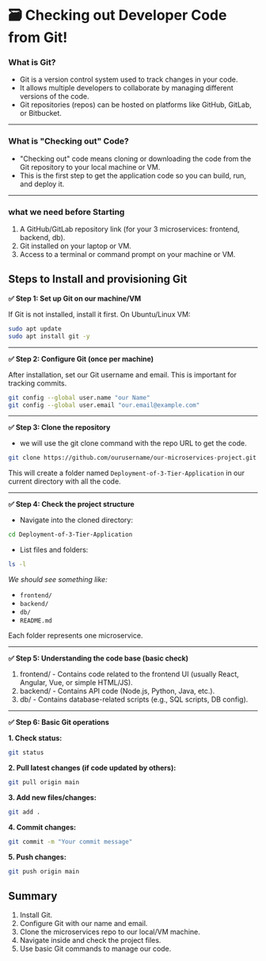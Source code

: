 # 🗃️ Checking out Developer Code from Git!

### What is Git?
- Git is a version control system used to track changes in your code.
- It allows multiple developers to collaborate by managing different versions of the code.
- Git repositories (repos) can be hosted on platforms like GitHub, GitLab, or Bitbucket.

---

### What is "Checking out" Code?
- "Checking out" code means cloning or downloading the code from the Git repository to your local machine or VM.
- This is the first step to get the application code so you can build, run, and deploy it.

---

### what we need before Starting
1. A GitHub/GitLab repository link (for your 3 microservices: frontend, backend, db).
2. Git installed on your laptop or VM.
3. Access to a terminal or command prompt on your machine or VM.
   

## Steps to Install and provisioning Git

**✅ Step 1: Set up Git on our machine/VM**

If Git is not installed, install it first. On Ubuntu/Linux VM:

```bash
sudo apt update
sudo apt install git -y
```

---

**✅ Step 2: Configure Git (once per machine)**

After installation, set our Git username and email. This is important for tracking commits.

```bash
git config --global user.name "our Name"
git config --global user.email "our.email@example.com"
```

---

**✅ Step 3: Clone the repository**

- we will use the git clone command with the repo URL to get the code.

```bash
git clone https://github.com/ourusername/our-microservices-project.git
```
This will create a folder named `Deployment-of-3-Tier-Application` in our current directory with all the code.

---

**✅ Step 4: Check the project structure**

- Navigate into the cloned directory:

```bash
cd Deployment-of-3-Tier-Application
```

- List files and folders:

```bash
ls -l
```

*We should see something like:*

- `frontend/`
- `backend/`
- `db/`
- `README.md`

Each folder represents one microservice.

---

**✅ Step 5: Understanding the code base (basic check)**

1. frontend/ - Contains code related to the frontend UI (usually React, Angular, Vue, or simple HTML/JS).
2. backend/ - Contains API code (Node.js, Python, Java, etc.).
3. db/ - Contains database-related scripts (e.g., SQL scripts, DB config).

---

**✅ Step 6: Basic Git operations**

**1. Check status:**

```bash
git status
```

**2. Pull latest changes (if code updated by others):**

```bash
git pull origin main
```

**3. Add new files/changes:**

```bash
git add .
```

**4. Commit changes:**

``` bash
git commit -m "Your commit message"
```

**5. Push changes:**

```bash
git push origin main
```

## Summary 
1. Install Git.
2. Configure Git with our name and email.
3. Clone the microservices repo to our local/VM machine.
4. Navigate inside and check the project files.
5. Use basic Git commands to manage our code.

